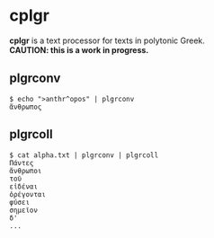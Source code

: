 # cplgr
**cplgr** is a text processor for texts in polytonic Greek.\
**CAUTION: this is a work in progress.**

## plgrconv
```
$ echo ">anthr^opos" | plgrconv
ἄνθρωπος
```

## plgrcoll
```
$ cat alpha.txt | plgrconv | plgrcoll
Πάντες
ἄνθρωποι
τοῦ
εἰδέναι
ὀρέγονται
φύσει
σημεῖον
δ'
...
```
